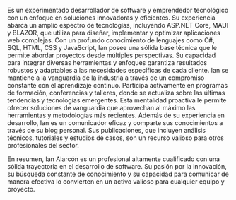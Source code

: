 Es un experimentado desarrollador de software y emprendedor tecnológico con un enfoque en soluciones innovadoras y eficientes. Su experiencia abarca un amplio espectro de tecnologías, incluyendo ASP.NET Core, MAUI y BLAZOR, que utiliza para diseñar, implementar y optimizar aplicaciones web complejas.
Con un profundo conocimiento de lenguajes como C#, SQL, HTML, CSS y JavaScript, Ian posee una sólida base técnica que le permite abordar proyectos desde múltiples perspectivas. Su capacidad para integrar diversas herramientas y enfoques garantiza resultados robustos y adaptables a las necesidades específicas de cada cliente.
Ian se mantiene a la vanguardia de la industria a través de un compromiso constante con el aprendizaje continuo. Participa activamente en programas de formación, conferencias y talleres, donde se actualiza sobre las últimas tendencias y tecnologías emergentes. Esta mentalidad proactiva le permite ofrecer soluciones de vanguardia que aprovechan al máximo las herramientas y metodologías más recientes.
Además de su experiencia en desarrollo, Ian es un comunicador eficaz y comparte sus conocimientos a través de su blog personal. Sus publicaciones, que incluyen análisis técnicos, tutoriales y estudios de casos, son un recurso valioso para otros profesionales del sector.

En resumen, Ian Alarcón es un profesional altamente cualificado con una sólida trayectoria en el desarrollo de software. Su pasión por la innovación, su búsqueda constante de conocimiento y su capacidad para comunicar de manera efectiva lo convierten en un activo valioso para cualquier equipo y proyecto.

